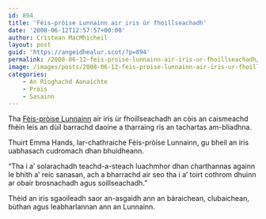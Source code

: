 ```yaml
---
id: 894
title: 'Fèis-pròise Lunnainn air iris ùr fhoillseachadh'
date: '2008-06-12T12:57:57+00:00'
author: Crìstean MacMhìcheil
layout: post
guid: 'https://angeidhealur.scot/?p=894'
permalink: /2008-06-12-feis-proise-lunnainn-air-iris-ur-fhoillseachadh/
image: /images/posts/2008-06-12-feis-proise-lunnainn-air-iris-ur-fhoillseachadh.webp
categories:
    - An Rìoghachd Aonaichte
    - Pròis
    - Sasainn
---
```


Tha [Fèis-pròise Lunnainn](https://prideinlondon.org/) air iris ùr fhoillseachadh an còis an caismeachd fhèin leis an dùil barrachd daoine a tharraing ris an tachartas am-bliadhna.

Thuirt Emma Hands, Iar-chathraiche Fèis-pròise Lunnainn, gu bheil an iris uabhasach cudromach dhan bhuidheann.

“Tha i a’ solarachadh teachd-a-steach luachmhor dhan charthannas againn le bhith a’ reic sanasan, ach a bharrachd air seo tha i a’ toirt cothrom dhuinn ar obair brosnachadh agus soillseachadh.”

Thèid an iris sgaoileadh saor an-asgaidh ann an bàraichean, clubaichean, bùthan agus leabharlannan ann an Lunnainn.
